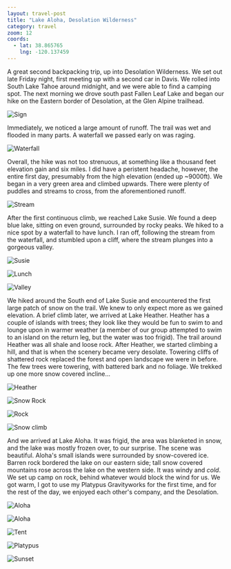 ```yaml
---
layout: travel-post
title: "Lake Aloha, Desolation Wilderness"
category: travel
zoom: 12
coords:
  - lat: 38.865765
    lng: -120.137459
---
```


A great second backpacking trip, up into Desolation Wilderness. We set out late Friday
night, first meeting up with a second car in Davis. We rolled into South Lake Tahoe
around midnight, and we were able to find a camping spot. The next morning we drove south
past Fallen Leaf Lake and began our hike on the Eastern border of Desolation, at the Glen
Alpine trailhead.

![Sign](http://localhost:4000/images/travel/lake_aloha/sign.jpg "Sign")

Immediately, we noticed a large amount of runoff. The trail was wet and flooded in many
parts. A waterfall we passed early on was raging.

![Waterfall](http://localhost:4000/images/travel/lake_aloha/waterfall.jpg "Waterfall")

Overall, the hike was not too strenuous, at something like a thousand feet elevation
gain and six miles. I did have a peristent headache, however, the entire first day,
presumably from the high elevation (ended up ~9000ft). We began in a very green area and
climbed upwards. There were plenty of puddles and streams to cross, from the
aforementioned runoff.

![Stream](http://localhost:4000/images/travel/lake_aloha/stream_crossing.jpg "Stream")

After the first continuous climb, we reached Lake Susie. We found a deep blue lake,
sitting on even ground, surrounded by rocky peaks. We hiked to a nice spot by a waterfall
to have lunch. I ran off, following the stream from the waterfall, and stumbled upon
a cliff, where the stream plunges into a gorgeous valley.

![Susie](http://localhost:4000/images/travel/lake_aloha/susie.jpg "Susie")

![Lunch](http://localhost:4000/images/travel/lake_aloha/lunch.jpg "Lunch")

![Valley](http://localhost:4000/images/travel/lake_aloha/valley.jpg "Valley")

We hiked around the South end of Lake Susie and encountered the first large patch of snow
on the trail. We knew to only expect more as we gained elevation. A brief climb later, we
arrived at Lake Heather. Heather has a couple of islands with trees; they look like they
would be fun to swim to and lounge upon in warmer weather (a member of our group
attempted to swim to an island on the return leg, but the water was too frigid). The
trail around Heather was all shale and loose rock. After Heather, we started climbing
a hill, and that is when the scenery became very desolate. Towering cliffs of shattered
rock replaced the forest and open landscape we were in before. The few trees were
towering, with battered bark and no foliage. We trekked up one more snow covered
incline...

![Heather](http://localhost:4000/images/travel/lake_aloha/heather.jpg "Heather")

![Snow Rock](http://localhost:4000/images/travel/lake_aloha/snow_rock.jpg "Snow rock")

![Rock](http://localhost:4000/images/travel/lake_aloha/rock.jpg "Rock")

![Snow climb](http://localhost:4000/images/travel/lake_aloha/snow_climb.jpg "Snow climb")

And we arrived at Lake Aloha. It was frigid, the area was blanketed in snow, and the lake
was mostly frozen over, to our surprise. The scene was beautiful. Aloha's small islands
were surrounded by snow-covered ice. Barren rock bordered the lake on our eastern side;
tall snow covered mountains rose across the lake on the western side. It was windy and
_cold_. We set up camp on rock, behind whatever would block the wind for us. We got warm,
I got to use my Platypus Gravityworks for the first time, and for the rest of the day, we
enjoyed each other's company, and the Desolation.

![Aloha](http://localhost:4000/images/travel/lake_aloha/aloha.jpg "Aloha")

![Aloha](http://localhost:4000/images/travel/lake_aloha/aloha_pano.jpg "Aloha")

![Tent](http://localhost:4000/images/travel/lake_aloha/tent.jpg "Tent")

![Platypus](http://localhost:4000/images/travel/lake_aloha/platypus.jpg "Platypus")

![Sunset](http://localhost:4000/images/travel/lake_aloha/sunset.jpg "Sunset")
